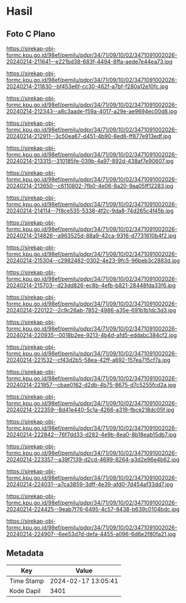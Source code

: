 # Hasil

## Foto C Plano

https://sirekap-obj-formc.kpu.go.id/98ef/pemilu/pdpr/34/71/09/10/02/3471091002026-20240214-211641--e221bd38-683f-4494-8ffa-aede7e44ea73.jpg

https://sirekap-obj-formc.kpu.go.id/98ef/pemilu/pdpr/34/71/09/10/02/3471091002026-20240214-211830--bf453e6f-cc30-462f-a7bf-f280a12e10fc.jpg

https://sirekap-obj-formc.kpu.go.id/98ef/pemilu/pdpr/34/71/09/10/02/3471091002026-20240214-212343--a8c3aade-f59a-4017-a29e-ae9694ec00d8.jpg

https://sirekap-obj-formc.kpu.go.id/98ef/pemilu/pdpr/34/71/09/10/02/3471091002026-20240214-212911--3c50ea67-d451-4b90-8ed6-ff877e913edf.jpg

https://sirekap-obj-formc.kpu.go.id/98ef/pemilu/pdpr/34/71/09/10/02/3471091002026-20240214-213315--310185fe-039b-4a97-892d-438af7e90607.jpg

https://sirekap-obj-formc.kpu.go.id/98ef/pemilu/pdpr/34/71/09/10/02/3471091002026-20240214-213650--c6110802-7fb0-4e06-8a20-9aa05ff12283.jpg

https://sirekap-obj-formc.kpu.go.id/98ef/pemilu/pdpr/34/71/09/10/02/3471091002026-20240214-214114--7f8ce535-5338-4f2c-9da8-74d265c4f45b.jpg

https://sirekap-obj-formc.kpu.go.id/98ef/pemilu/pdpr/34/71/09/10/02/3471091002026-20240214-214826--a963525d-88a9-42ca-9316-d7731610b4f2.jpg

https://sirekap-obj-formc.kpu.go.id/98ef/pemilu/pdpr/34/71/09/10/02/3471091002026-20240214-215304--c2982482-0302-4e23-9fc5-96beb3c2883d.jpg

https://sirekap-obj-formc.kpu.go.id/98ef/pemilu/pdpr/34/71/09/10/02/3471091002026-20240214-215703--d23dd826-ec8b-4efb-b821-28448fda33f6.jpg

https://sirekap-obj-formc.kpu.go.id/98ef/pemilu/pdpr/34/71/09/10/02/3471091002026-20240214-220122--2c9c26ab-7852-4986-a35e-691b1b1dc3d3.jpg

https://sirekap-obj-formc.kpu.go.id/98ef/pemilu/pdpr/34/71/09/10/02/3471091002026-20240214-220935--0018b2ee-9213-4b4d-afd5-eddabc384cf2.jpg

https://sirekap-obj-formc.kpu.go.id/98ef/pemilu/pdpr/34/71/09/10/02/3471091002026-20240214-221532--cf43d2b5-58ea-42ff-a692-157ea715cf7a.jpg

https://sirekap-obj-formc.kpu.go.id/98ef/pemilu/pdpr/34/71/09/10/02/3471091002026-20240214-221957--cbae0162-d2db-4b75-8675-d7c5255fcd2a.jpg

https://sirekap-obj-formc.kpu.go.id/98ef/pemilu/pdpr/34/71/09/10/02/3471091002026-20240214-222359--8d41e440-5c1a-4266-a319-fbce218dc05f.jpg

https://sirekap-obj-formc.kpu.go.id/98ef/pemilu/pdpr/34/71/09/10/02/3471091002026-20240214-222842--76f7dd33-d282-4e9b-8ea0-8b18eab15db7.jpg

https://sirekap-obj-formc.kpu.go.id/98ef/pemilu/pdpr/34/71/09/10/02/3471091002026-20240214-223357--a39f7139-d2cd-4699-8264-a3d2e96e4b62.jpg

https://sirekap-obj-formc.kpu.go.id/98ef/pemilu/pdpr/34/71/09/10/02/3471091002026-20240214-224031--a7ca3859-3dff-4e39-afd0-7d454af33dd7.jpg

https://sirekap-obj-formc.kpu.go.id/98ef/pemilu/pdpr/34/71/09/10/02/3471091002026-20240214-224425--9eab7f76-6495-4c57-8438-b639c0104bdc.jpg

https://sirekap-obj-formc.kpu.go.id/98ef/pemilu/pdpr/34/71/09/10/02/3471091002026-20240214-224907--6ee53d7d-defa-4455-a096-6d6e2f80fa21.jpg


## Metadata

| Key        | Value               |
| ---------- | ------------------- |
| Time Stamp | 2024-02-17 13:05:41 |
| Kode Dapil | 3401                |



